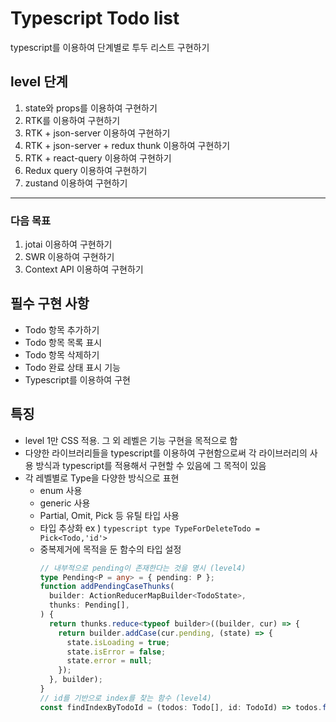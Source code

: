 # Typescript Todo list

typescript를 이용하여 단계별로 투두 리스트 구현하기

## level 단계

1. state와 props를 이용하여 구현하기
2. RTK를 이용하여 구현하기 
3. RTK + json-server 이용하여 구현하기 
4. RTK + json-server + redux thunk 이용하여 구현하기
5. RTK + react-query 이용하여 구현하기
6. Redux query 이용하여 구현하기
7. zustand 이용하여 구현하기
---
### 다음 목표
1. jotai 이용하여 구현하기
2. SWR 이용하여 구현하기
3. Context API 이용하여 구현하기


## 필수 구현 사항
- Todo 항목 추가하기
- Todo 항목 목록 표시
- Todo 항목 삭제하기
- Todo 완료 상태 표시 기능
- Typescript를 이용하여 구현


## 특징
- level 1만 CSS 적용. 그 외 레벨은 기능 구현을 목적으로 함
- 다양한 라이브러리들을 typescript를 이용하여 구현함으로써 각 라이브러리의 사용 방식과 typescript를 적용해서 구현할 수 있음에 그 목적이 있음
- 각 레벨별로 Type을 다양한 방식으로 표현
  - enum 사용
  - generic 사용
  - Partial, Omit, Pick 등 유틸 타입 사용
  - 타입 추상화
    ex ) ```typescript type TypeForDeleteTodo = Pick<Todo,'id'>```
  - 중복제거에 목적을 둔 함수의 타입 설정
    ```typescript
    // 내부적으로 pending이 존재한다는 것을 명시 (level4)
    type Pending<P = any> = { pending: P };
    function addPendingCaseThunks(
      builder: ActionReducerMapBuilder<TodoState>,
      thunks: Pending[],
    ) {
      return thunks.reduce<typeof builder>((builder, cur) => {
        return builder.addCase(cur.pending, (state) => {
          state.isLoading = true;
          state.isError = false;
          state.error = null;
        });
      }, builder);
    }
    // id를 기반으로 index를 찾는 함수 (level4)
    const findIndexByTodoId = (todos: Todo[], id: TodoId) => todos.findIndex((todo) => todo.id === id);

    ```
